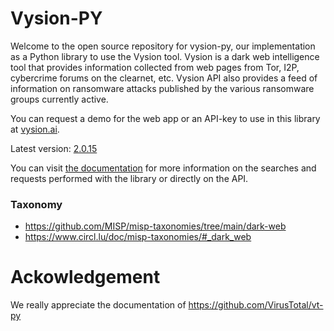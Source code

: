 # Vysion-PY

Welcome to the open source repository for vysion-py, our implementation as a Python library to use the Vysion tool. Vysion is a dark web intelligence tool that provides information collected from web pages from Tor, I2P, cybercrime forums on the clearnet, etc. Vysion API also provides a feed of information on ransomware attacks published by the various ransomware groups currently active.

You can request a demo for the web app or an API-key to use in this library at [vysion.ai](https://vysion.ai).

Latest version: [2.0.15](https://pypi.org/project/vysion/)

You can visit [the documentation](https://developers.vysion.ai/?python) for more information on the searches and requests performed with the library or directly on the API.

### Taxonomy

- https://github.com/MISP/misp-taxonomies/tree/main/dark-web
- https://www.circl.lu/doc/misp-taxonomies/#_dark_web


# Ackowledgement

We really appreciate the documentation of https://github.com/VirusTotal/vt-py
